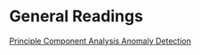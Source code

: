 # General Readings

<a href="https://builtin.com/data-science/step-step-explanation-principal-component-analysis"> Principle Component Analysis </a>
<a href="https://deepnote.com/@christopher-hui/Anomaly-Detection-Analysis-Isolation-Forest-wBLaaICBTi6byIvFmhwtbA"> Anomaly Detection </a>
